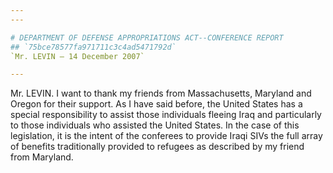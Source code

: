 ```yaml
---
---

# DEPARTMENT OF DEFENSE APPROPRIATIONS ACT--CONFERENCE REPORT
## `75bce78577fa971711c3c4ad5471792d`
`Mr. LEVIN — 14 December 2007`

---
```



Mr. LEVIN. I want to thank my friends from Massachusetts, Maryland 
and Oregon for their support. As I have said before, the United States 
has a special responsibility to assist those individuals fleeing Iraq 
and particularly to those individuals who assisted the United States. 
In the case of this legislation, it is the intent of the conferees to 
provide Iraqi SIVs the full array of benefits traditionally provided to 
refugees as described by my friend from Maryland.